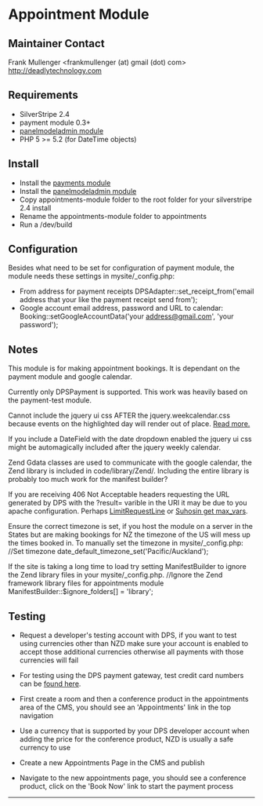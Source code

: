 Appointment Module
========================================

Maintainer Contact
------------------
Frank Mullenger
<frankmullenger (at) gmail (dot) com>
http://deadlytechnology.com

Requirements
------------
* SilverStripe 2.4
* payment module 0.3+
* [panelmodeladmin module](http://ssorg.bigbird.silverstripe.com/all-other-modules/show/292914)
* PHP 5 >= 5.2 (for DateTime objects)

Install
-------
* Install the [payments module](http://silverstripe.org/payment-module/)
* Install the [panelmodeladmin module](http://ssorg.bigbird.silverstripe.com/all-other-modules/show/292914?start=0)
* Copy appointments-module folder to the root folder for your silverstripe 2.4 install
* Rename the appointments-module folder to appointments
* Run a /dev/build

Configuration
-------------
Besides what need to be set for configuration of payment module, the module needs these settings in mysite/_config.php:

* From address for payment receipts
DPSAdapter::set_receipt_from('email address that your like the payment receipt send from');
* Google account email address, password and URL to calendar:
Booking::setGoogleAccountData('your address@gmail.com', 'your password');

Notes
-----
This module is for making appointment bookings. It is dependant on the payment module and google calendar.

Currently only DPSPayment is supported. This work was heavily based on the payment-test module.

Cannot include the jquery ui css AFTER the jquery.weekcalendar.css because events on the highlighted day will render out of place. 
[Read more.](http://groups.google.com/group/jquery-week-calendar/browse_thread/thread/2ad5c3b987fb5dd5/738e1b396cdcd7bd?lnk=gst&q=event+not+showing+on+correct+time#738e1b396cdcd7bd)

If you include a DateField with the date dropdown enabled the jquery ui css might be automagically included after the jquery 
weekly calendar.

Zend Gdata classes are used to communicate with the google calendar, the Zend library is included in 
code/library/Zend/. Including the entire library is probably too much work for the manifest builder?

If you are receiving 406 Not Acceptable headers requesting the URL generated by DPS with the ?result= varible in the URI 
it may be due to you apache configuration. Perhaps [LimitRequestLine](http://httpd.apache.org/docs/1.3/mod/core.html#limitrequestline) 
or [Suhosin get max_vars](http://www.hardened-php.net/suhosin/configuration.html#suhosin.get.max_vars).

Ensure the correct timezone is set, if you host the module on a server in the States but are making bookings for NZ the 
timezone of the US will mess up the times booked in. To manually set the timezone in mysite/_config.php: 
//Set timezone
date_default_timezone_set('Pacific/Auckland');

If the site is taking a long time to load try setting ManifestBuilder to ignore the Zend library files in your mysite/_config.php.
//Ignore the Zend framework library files for appointments module
ManifestBuilder::$ignore_folders[] = 'library';

Testing
-------
* Request a developer's testing account with DPS, if you want to test using currencies other than NZD make sure your account 
is enabled to accept those additional currencies otherwise all payments with those currencies will fail

* For testing using the DPS payment gateway, test credit card numbers can be [found here](http://www.paymentexpress.com/knowledge_base/faq/developer_faq.html#testing). 

* First create a room and then a conference product in the appointments area of the CMS, you should see an 'Appointments' link 
in the top navigation

* Use a currency that is supported by your DPS developer account when adding the price for the conference product, NZD is usually 
a safe currency to use

* Create a new Appointments Page in the CMS and publish

* Navigate to the new appointments page, you should see a conference product, click on the 'Book Now' link to start the payment process

-----------------------------------------------

